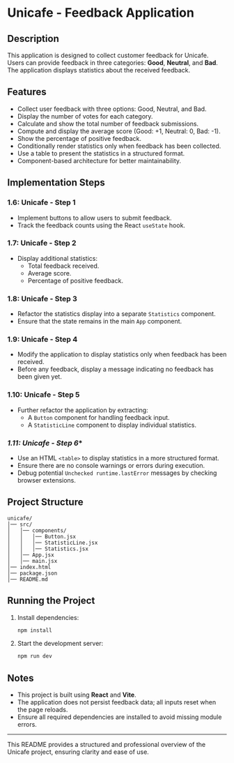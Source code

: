 # Unicafe - Feedback Application

## Description
This application is designed to collect customer feedback for Unicafe. Users can provide feedback in three categories: **Good**, **Neutral**, and **Bad**. The application displays statistics about the received feedback.

## Features
- Collect user feedback with three options: Good, Neutral, and Bad.
- Display the number of votes for each category.
- Calculate and show the total number of feedback submissions.
- Compute and display the average score (Good: +1, Neutral: 0, Bad: -1).
- Show the percentage of positive feedback.
- Conditionally render statistics only when feedback has been collected.
- Use a table to present the statistics in a structured format.
- Component-based architecture for better maintainability.

## Implementation Steps

### **1.6: Unicafe - Step 1**
- Implement buttons to allow users to submit feedback.
- Track the feedback counts using the React `useState` hook.

### **1.7: Unicafe - Step 2**
- Display additional statistics:
  - Total feedback received.
  - Average score.
  - Percentage of positive feedback.

### **1.8: Unicafe - Step 3**
- Refactor the statistics display into a separate `Statistics` component.
- Ensure that the state remains in the main `App` component.

### **1.9: Unicafe - Step 4**
- Modify the application to display statistics only when feedback has been received.
- Before any feedback, display a message indicating no feedback has been given yet.

### **1.10: Unicafe - Step 5**
- Further refactor the application by extracting:
  - A `Button` component for handling feedback input.
  - A `StatisticLine` component to display individual statistics.

### **1.11*: Unicafe - Step 6**
- Use an HTML `<table>` to display statistics in a more structured format.
- Ensure there are no console warnings or errors during execution.
- Debug potential `Unchecked runtime.lastError` messages by checking browser extensions.

## Project Structure
```
unicafe/
│── src/
│   │── components/
│   │   │── Button.jsx
│   │   │── StatisticLine.jsx
│   │   │── Statistics.jsx
│   │── App.jsx
│   │── main.jsx
│── index.html
│── package.json
│── README.md
```

## Running the Project
1. Install dependencies:
   ```sh
   npm install
   ```
2. Start the development server:
   ```sh
   npm run dev
   ```

## Notes
- This project is built using **React** and **Vite**.
- The application does not persist feedback data; all inputs reset when the page reloads.
- Ensure all required dependencies are installed to avoid missing module errors.

---
This README provides a structured and professional overview of the Unicafe project, ensuring clarity and ease of use.

